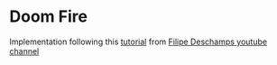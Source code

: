 # Doom Fire #

Implementation following this [tutorial](https://www.youtube.com/watch?v=fxm8cadCqbs) from [Filipe Deschamps youtube channel](https://www.youtube.com/c/FilipeDeschamps)
